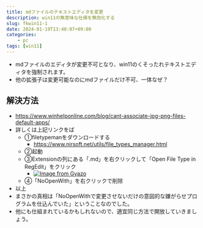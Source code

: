 ```yaml
---
title: mdファイルのテキストエディタを変更
description: win11の無意味な仕様を無効化する
slug: fkwin11-1
date: 2024-01-19T13:48:07+09:00
categories:
    - pc
tags: [win11]
---
```


  - mdファイルのエディタが変更不可となり、win11のくそったれテキストエディタを強制されます。
  - 他の拡張子は変更可能なのにmdファイルだけ不可、一体なぜ？
  ## 解決方法
  - https://www.winhelponline.com/blog/cant-associate-jpg-png-files-default-apps/
  - 詳しくは上記リンクをば
    - ①filetypemanをダウンロードする
      - https://www.nirsoft.net/utils/file_types_manager.html
    - ②起動
    - ③Extensionの列にある「.md」を右クリックして「Open File Type in RegEdit」をクリック
      - [![Image from Gyazo](https://i.gyazo.com/df1d20d07efc2707fb2cc1e8e6ebbd44.png)](https://gyazo.com/df1d20d07efc2707fb2cc1e8e6ebbd44)
    - ④「NoOpenWith」を右クリックで削除
   - 以上
  - まさかの真相は「NoOpenWithで変更させないだけの意図的な嫌がらせプログラムを仕込んでいた」ということなのでした。
  - 他にも仕組まれているかもしれないので、適宜同じ方法で開放していきましょう。
